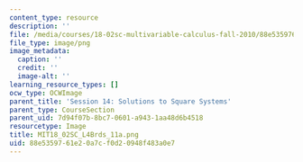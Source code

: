 ```yaml
---
content_type: resource
description: ''
file: /media/courses/18-02sc-multivariable-calculus-fall-2010/88e5359761e20a7cf0d20948f483a0e7_MIT18_02SC_L4Brds_11a.png
file_type: image/png
image_metadata:
  caption: ''
  credit: ''
  image-alt: ''
learning_resource_types: []
ocw_type: OCWImage
parent_title: 'Session 14: Solutions to Square Systems'
parent_type: CourseSection
parent_uid: 7d94f07b-8bc7-0601-a943-1aa48d6b4518
resourcetype: Image
title: MIT18_02SC_L4Brds_11a.png
uid: 88e53597-61e2-0a7c-f0d2-0948f483a0e7
---
```


